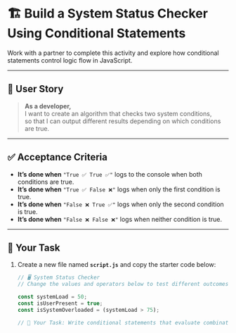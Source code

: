 # 🏗️ Build a System Status Checker Using Conditional Statements

Work with a partner to complete this activity and explore how conditional statements control logic flow in JavaScript.

---

## 👤 User Story

> **As a developer,**  
> I want to create an algorithm that checks two system conditions,  
> so that I can output different results depending on which conditions are true.

---

## ✅ Acceptance Criteria

- **It’s done when** `"True ✅ True ✅"` logs to the console when both conditions are true.  
- **It’s done when** `"True ✅ False ❌"` logs when only the first condition is true.  
- **It’s done when** `"False ❌ True ✅"` logs when only the second condition is true.  
- **It’s done when** `"False ❌ False ❌"` logs when neither condition is true.

---

## 🧱 Your Task

1. Create a new file named **`script.js`** and copy the starter code below:

   ```js
   // 🖥️ System Status Checker
   // Change the values and operators below to test different outcomes

   const systemLoad = 50;
   const isUserPresent = true;
   const isSystemOverloaded = (systemLoad > 75);

   // 🧠 Your Task: Write conditional statements that evaluate combinations of true/false


